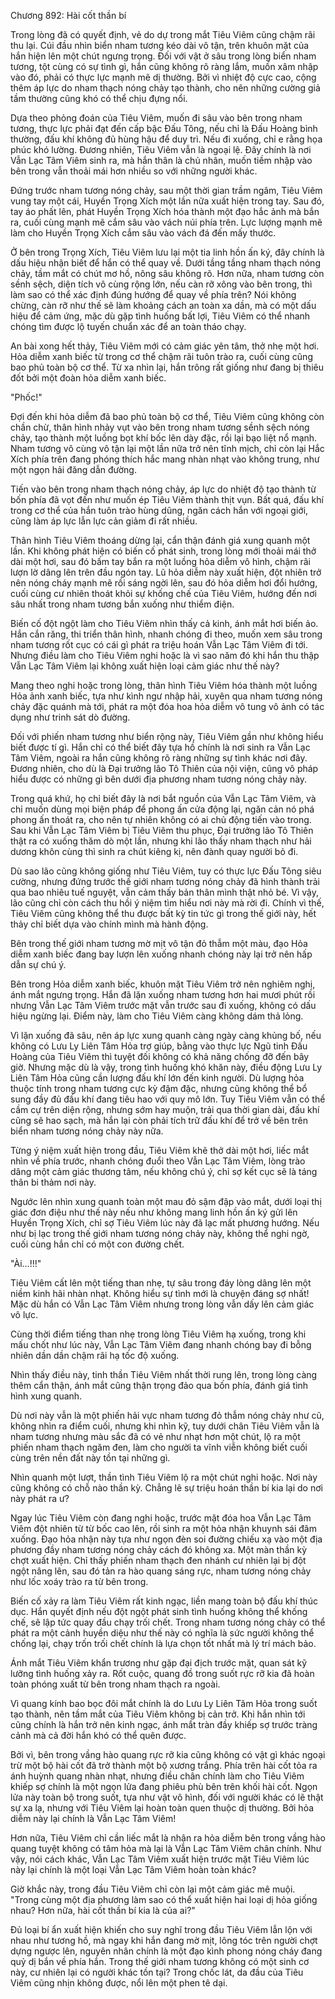 




Chương 892: Hài cốt thần bí




Trong lòng đã có quyết định, vẻ do dự trong mắt Tiêu Viêm cũng chậm rãi thu lại. Cúi đầu nhìn biển nham tương kéo dài vô tận, trên khuôn mặt của hắn hiện lên một chút ngưng trọng. Đối với vật ở sâu trong lòng biển nham tương, tột cùng có sự tình gì, hắn cũng không rõ ràng lắm, muốn xâm nhập vào đó, phải có thực lực mạnh mẽ dị thường. Bởi vì nhiệt độ cực cao, cộng thêm áp lực do nham thạch nóng chảy tạo thành, cho nên những cường giả tầm thường cũng khó có thể chịu đựng nổi.

Dựa theo phỏng đoán của Tiêu Viêm, muốn đi sâu vào bên trong nham tương, thực lực phải đạt đến cấp bậc Đấu Tông, nếu chỉ là Đấu Hoàng bình thường, đấu khí không đủ hùng hậu để duy trì. Nếu đi xuống, chỉ e rằng họa phúc khó lường. Đương nhiên, Tiêu Viêm vẫn là ngoại lệ. Đây chính là nơi Vẫn Lạc Tâm Viêm sinh ra, mà hắn thân là chủ nhân, muốn tiềm nhập vào bên trong vẫn thoải mái hơn nhiều so với những người khác.

Đứng trước nham tương nóng chảy, sau một thời gian trầm ngâm, Tiêu Viêm vung tay một cái, Huyền Trọng Xích một lần nữa xuất hiện trong tay. Sau đó, tay áo phất lên, phát Huyền Trọng Xích hóa thành một đạo hắc ảnh mà bắn ra, cuối cùng mạnh mẽ cắm sâu vào vách núi phía trên. Lực lượng mạnh mẽ làm cho Huyền Trọng Xích cắm sâu vào vách đá đến mấy thước.

Ở bên trong Trọng Xích, Tiêu Viêm lưu lại một tia linh hồn ấn ký, đây chính là dấu hiệu nhận biết để hắn có thể quay về. Dưới tầng tầng nham thạch nóng chảy, tầm mắt có chút mơ hồ, nông sâu không rõ. Hơn nữa, nham tương còn sềnh sệch, diện tích vô cùng rộng lớn, nếu càn rỡ xông vào bên trong, thì làm sao có thể xác định đúng hướng để quay về phía trên? Nói không chừng, càn rỡ như thế sẽ làm khoảng cách an toàn xa dần, mà có một dấu hiệu để cảm ứng, mặc dù gặp tình huống bất lợi, Tiêu Viêm có thể nhanh chóng tìm được lộ tuyến chuẩn xác để an toàn tháo chạy.

An bài xong hết thảy, Tiêu Viêm mới có cảm giác yên tâm, thở nhẹ một hơi. Hỏa diễm xanh biếc từ trong cơ thể chậm rãi tuôn trào ra, cuối cùng cũng bao phủ toàn bộ cơ thể. Từ xa nhìn lại, hắn trông rất giống như đang bị thiêu đốt bởi một đoàn hỏa diễm xanh biếc.

"Phốc!"

Đợi đến khi hỏa diễm đã bao phủ toàn bộ cơ thể, Tiêu Viêm cũng không còn chần chừ, thân hình nhảy vụt vào bên trong nham tương sềnh sệch nóng chảy, tạo thành một luồng bọt khí bốc lên dày đặc, rồi lại bạo liệt nổ mạnh. Nham tương vô cùng vô tận lại một lần nữa trở nên tĩnh mịch, chỉ còn lại Hắc Xích phía trên đang phóng thích hắc mang nhàn nhạt vào không trung, như một ngọn hải đăng dẫn đường.

Tiến vào bên trong nham thạch nóng chảy, áp lực do nhiệt độ tạo thành từ bốn phía đã vọt đến như muốn ép Tiêu Viêm thành thịt vụn. Bất quá, đấu khí trong cơ thể của hắn tuôn trào hùng dũng, ngăn cách hắn với ngoại giới, cũng làm áp lực lẫn lực cản giảm đi rất nhiều.

Thân hình Tiêu Viêm thoáng dừng lại, cẩn thận đánh giá xung quanh một lần. Khi không phát hiện có biến cố phát sinh, trong lòng mới thoải mái thở dài một hơi, sau đó bấm tay bắn ra một luồng hỏa diễm vô hình, chậm rãi lượn lờ dâng lên trên đầu ngón tay. Lũ hỏa diễm này xuất hiện, đột nhiên trở nên nóng cháy mạnh mẽ rồi sáng ngời lên, sau đó hỏa diễm hơi đổi hướng, cuối cùng cư nhiên thoát khỏi sự khống chế của Tiêu Viêm, hướng đến nơi sâu nhất trong nham tương bắn xuống như thiểm điện.

Biến cố đột ngột làm cho Tiêu Viêm nhìn thấy cả kinh, ánh mắt hơi biến ảo. Hắn cắn răng, thi triển thân hình, nhanh chóng đi theo, muốn xem sâu trong nham tương rốt cục có cái gì phát ra triệu hoán Vẫn Lạc Tâm Viêm đi tới. Nhưng điều làm cho Tiêu Viêm nghi hoặc là vì sao năm đó khi hắn thu thập Vẫn Lạc Tâm Viêm lại không xuất hiện loại cảm giác như thế này?

Mang theo nghi hoặc trong lòng, thân hình Tiêu Viêm hóa thành một luồng Hỏa ảnh xanh biếc, tựa như kình ngư nhập hải, xuyên qua nham tương nóng chảy đặc quánh mà tới, phát ra một đóa hoa hỏa diễm vô tung vô ảnh có tác dụng như trinh sát dò đường.

Đối với phiến nham tương như biển rộng này, Tiêu Viêm gần như không hiểu biết được tí gì. Hắn chỉ có thể biết đây tựa hồ chính là nơi sinh ra Vẫn Lạc Tâm Viêm, ngoài ra hắn cũng không rõ ràng những sự tình khác nơi đây. Đương nhiên, cho dù là Đại trưởng lão Tô Thiên của nội viện, cũng vô pháp hiểu được có những gì bên dưới địa phương nham tương nóng chảy này.

Trong quá khứ, họ chỉ biết đây là nơi bắt nguồn của Vẫn Lạc Tâm Viêm, và chỉ muốn dùng mọi biện pháp để phong ấn cửa động lại, ngăn cản nó phá phong ấn thoát ra, cho nên tự nhiên không có ai chủ động tiến vào trong. Sau khi Vẫn Lạc Tâm Viêm bị Tiêu Viêm thu phục, Đại trưởng lão Tô Thiên thật ra có xuống thăm dò một lần, nhưng khi lão thấy nham thạch như hải dương khôn cùng thì sinh ra chút kiêng kị, nên đành quay người bỏ đi.

Dù sao lão cũng không giống như Tiêu Viêm, tuy có thực lực Đấu Tông siêu cường, nhưng đứng trước thế giới nham tương nóng chảy đã hình thành trải qua bao nhiêu tuế nguyệt, vẫn cảm thấy bản thân mình thật nhỏ bé. Vì vậy, lão cũng chỉ còn cách thu hồi ý niệm tìm hiểu nơi này mà rời đi. Chính vì thế, Tiêu Viêm cũng không thể thu được bất kỳ tin tức gì trong thế giới này, hết thảy chỉ biết dựa vào chính mình mà hành động.

Bên trong thế giới nham tương mờ mịt vô tận đỏ thẫm một màu, đạo Hỏa diễm xanh biếc đang bay lượn lên xuống nhanh chóng này lại trở nên hấp dẫn sự chú ý.

Bên trong Hỏa diễm xanh biếc, khuôn mặt Tiêu Viêm trở nên nghiêm nghị, ánh mắt ngưng trọng. Hắn đã lặn xuống nham tương hơn hai mươi phút rồi nhưng Vẫn Lạc Tâm Viêm trước mặt vẫn trước sau đi xuống, không có dấu hiệu ngừng lại. Điểm này, làm cho Tiêu Viêm càng không dám thả lỏng.

Vì lặn xuống đã sâu, nên áp lực xung quanh càng ngày càng khủng bố, nếu không có Lưu Ly Liên Tâm Hỏa trợ giúp, bằng vào thực lực Ngũ tinh Đấu Hoàng của Tiêu Viêm thì tuyệt đối không có khả năng chống đỡ đến bây giờ. Nhưng mặc dù là vậy, trong tình huống khó khăn này, điều động Lưu Ly Liên Tâm Hỏa cũng cần lượng đấu khí lớn đến kinh người. Dù lượng hỏa thuộc tính trong nham tương cực kỳ đậm đặc, nhưng cũng không thể bổ sung đầy đủ đấu khí đang tiêu hao với quy mô lớn. Tuy Tiêu Viêm vẫn có thể cầm cự trên diện rộng, nhưng sớm hay muộn, trải qua thời gian dài, đấu khí cũng sẽ hao sạch, mà hắn lại còn phải tích trữ đấu khí để trở về bên trên biển nham tương nóng chảy này nữa.

Từng ý niệm xuất hiện trong đầu, Tiêu Viêm khẽ thở dài một hơi, liếc mắt nhìn về phía trước, nhanh chóng đuổi theo Vẫn Lạc Tâm Viêm, lòng trào dâng một cảm giác thương tâm, nếu không chú ý, chỉ sợ kết cục sẽ là táng thân bi thảm nơi này.

Ngước lên nhìn xung quanh toàn một mau đỏ sậm đập vào mắt, dưới loại thị giác đơn điệu như thế này nếu như không mang linh hồn ấn ký gửi lên Huyền Trọng Xích, chỉ sợ Tiêu Viêm lúc này đã lạc mất phương hướng. Nếu như bị lạc trong thế giới nham tương nóng chảy này, không thể nghi ngờ, cuối cùng hắn chỉ có một con đường chết.

"Ài…!!!"

Tiêu Viêm cất lên một tiếng than nhẹ, tự sâu trong đáy lòng dâng lên một niềm kinh hãi nhàn nhạt. Không hiểu sự tình mới là chuyện đáng sợ nhất! Mặc dù hắn có Vẫn Lạc Tâm Viêm nhưng trong lòng vẫn dấy lên cảm giác vô lực.

Cùng thời điểm tiếng than nhẹ trong lòng Tiêu Viêm hạ xuống, trong khi mấu chốt như lúc này, Vẫn Lạc Tâm Viêm đang nhanh chóng bay đi bỗng nhiên dần dần chậm rãi hạ tốc độ xuống.

Nhìn thấy điều này, tinh thần Tiêu Viêm nhất thời rung lên, trong lòng càng thêm cẩn thận, ánh mắt cũng thận trọng đảo qua bốn phía, đánh giá tình hình xung quanh.

Dù nơi này vẫn là một phiến hải vực nham tương đỏ thẫm nóng chảy như cũ, không nhìn ra điểm cuối, nhưng khi nhìn kỹ, tuy dưới chân Tiêu Viêm vẫn là nham tương nhưng màu sắc đã có vẻ như nhạt hơn một chút, lộ ra một phiến nham thạch ngăm đen, làm cho người ta vĩnh viễn không biết cuối cùng trên nền đất này tồn tại những gì.

Nhìn quanh một lượt, thần tình Tiêu Viêm lộ ra một chút nghi hoặc. Nơi này cũng không có chỗ nào thần kỳ. Chẳng lẽ sự triệu hoán thần bí kia lại do nơi này phát ra ư?

Ngay lúc Tiêu Viêm còn đang nghi hoặc, trước mặt đóa hoa Vẫn Lạc Tâm Viêm đột nhiên từ từ bốc cao lên, rồi sinh ra một hỏa nhận khuynh sái đâm xuống. Đạo hỏa nhận này tựa như ngọn đèn soi đường chiếu xạ vào một địa phương đầy nham tương nóng chảy cách đó không xa. Một màn thần kỳ chợt xuất hiện. Chỉ thấy phiến nham thạch đen nhánh cư nhiên lại bị đột ngột nâng lên, sau đó tản ra hào quang sáng rực, nham tương nóng chảy như lốc xoáy trào ra từ bên trong.

Biến cố xảy ra làm Tiêu Viêm rất kinh ngạc, liền mang toàn bộ đấu khí thúc dục. Hắn quyết định nếu đột ngột phát sinh tình huống không thể khống chế, sẽ lập tức quay đầu chạy trối chết. Trong nham tương nóng chảy có thể phát ra một cảnh huyền diệu như thế này có nghĩa là sức người không thể chống lại, chạy trốn trối chết chính là lựa chọn tốt nhất mà lý trí mách bảo.

Ánh mắt Tiêu Viêm khẩn trương như gặp đại địch trước mặt, quan sát kỹ lưỡng tình huống xảy ra. Rốt cuộc, quang đồ trong suốt rực rỡ kia đã hoàn toàn phóng xuất từ bên trong nham thạch ra ngoài.

Vì quang kính bao bọc đôi mắt chính là do Lưu Ly Liên Tâm Hỏa trong suốt tạo thành, nên tầm mắt của Tiêu Viêm không bị cản trở. Khi hắn nhìn tới cũng chính là hắn trở nên kinh ngạc, ánh mắt tràn đầy khiếp sợ trước tràng cảnh mà cả đời hắn khó có thể quên được.

Bởi vì, bên trong vầng hào quang rực rỡ kia cũng không có vật gì khác ngoại trừ một bộ hài cốt đã trở thành một bộ xương trắng. Phía trên hài cốt tỏa ra ánh huỳnh quang nhàn nhạt, nhưng điều chân chính làm cho Tiêu Viêm khiếp sợ chính là một ngọn lửa đang phiêu phù bên trên khối hài cốt. Ngọn lửa này toàn bộ trong suốt, tựa như vật vô hình, đối với người khác có lẽ thật sự xa lạ, nhưng với Tiêu Viêm lại hoàn toàn quen thuộc dị thường. Bởi hỏa diễm này lại chính là Vẫn Lạc Tâm Viêm!

Hơn nữa, Tiêu Viêm chỉ cần liếc mắt là nhận ra hỏa diễm bên trong vầng hào quang tuyệt không có tâm hỏa mà lại là Vẫn Lạc Tâm Viêm chân chính. Như vậy, nói cách khác, Vẫn Lạc Tâm Viêm xuất hiện trước mặt Tiêu Viêm lúc này lại chính là một loại Vẫn Lạc Tâm Viêm hoàn toàn khác?

Giờ khắc này, trong đầu Tiêu Viêm chỉ còn lại một cảm giác mê muội. "Trong cùng một địa phương làm sao có thể xuất hiện hai loại dị hỏa giống nhau? Hơn nữa, hài cốt thần bí kia là của ai?"

Đủ loại bí ẩn xuất hiện khiến cho suy nghĩ trong đầu Tiêu Viêm lẫn lộn với nhau như tương hồ, mà ngay khi hắn đang mờ mịt, lông tóc trên người chợt dựng ngược lên, nguyên nhân chính là một đạo kình phong nóng cháy đang quỷ dị bắn về phía hắn. Trong thế giới nham tương không có một sinh cơ này, cư nhiên lại có người khác tồn tại? Trong chốc lát, da đầu của Tiêu Viêm cũng nhịn không được, nổi lên một phen tê dại.




